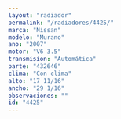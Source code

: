 ```yaml
---
layout: "radiador"
permalink: "/radiadores/4425/"
marca: "Nissan"
modelo: "Murano"
ano: "2007"
motor: "V6 3.5"
transmision: "Automática"
parte: "432646"
clima: "Con clima"
alto: "17 11/16"
ancho: "29 1/16"
observaciones: ""
id: "4425"
---
```


